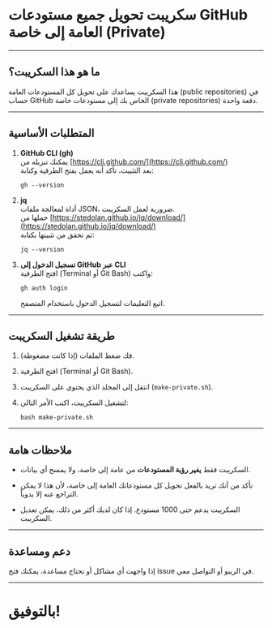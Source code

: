 # سكريبت تحويل جميع مستودعات GitHub العامة إلى خاصة (Private)

---

## ما هو هذا السكريبت؟

هذا السكريبت يساعدك على تحويل كل المستودعات العامة (public repositories) في حساب GitHub الخاص بك إلى مستودعات خاصة (private repositories) دفعة واحدة.

---

## المتطلبات الأساسية

1. **GitHub CLI (gh)**  
   يمكنك تنزيله من [https://cli.github.com/](https://cli.github.com/)  
   بعد التثبيت، تأكد أنه يعمل بفتح الطرفية وكتابة:  
   ```
   gh --version
   ```

2. **jq**  
   أداة لمعالجة ملفات JSON، ضرورية لعمل السكريبت.  
   حملها من [https://stedolan.github.io/jq/download/](https://stedolan.github.io/jq/download/)  
   ثم تحقق من تثبيتها بكتابة:  
   ```
   jq --version
   ```

3. **تسجيل الدخول إلى GitHub عبر CLI**  
   افتح الطرفية (Terminal أو Git Bash) واكتب:  
   ```
   gh auth login
   ```  
   اتبع التعليمات لتسجيل الدخول باستخدام المتصفح.

---

## طريقة تشغيل السكريبت

1. فك ضغط الملفات (إذا كانت مضغوطة).

2. افتح الطرفية (Terminal أو Git Bash).

3. انتقل إلى المجلد الذي يحتوي على السكريبت (`make-private.sh`).

4. لتشغيل السكريبت، اكتب الأمر التالي:  
   ```
   bash make-private.sh
   ```

---

## ملاحظات هامة

- السكريبت فقط **يغير رؤية المستودعات** من عامة إلى خاصة، ولا يمسح أي بيانات.

- تأكد من أنك تريد بالفعل تحويل كل مستودعاتك العامة إلى خاصة، لأن هذا لا يمكن التراجع عنه إلا يدوياً.

- السكريبت يدعم حتى 1000 مستودع. إذا كان لديك أكثر من ذلك، يمكن تعديل السكريبت.

---

## دعم ومساعدة

إذا واجهت أي مشاكل أو تحتاج مساعدة، يمكنك فتح issue في الريبو أو التواصل معي.

---
# بالتوفيق!
